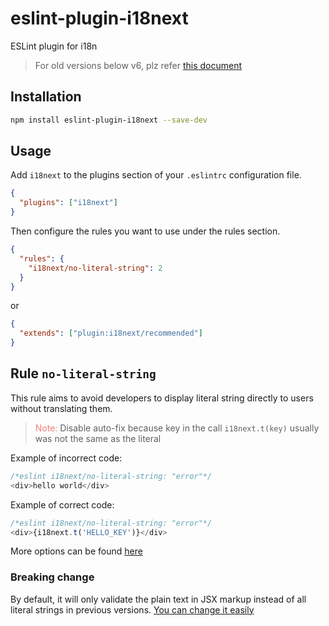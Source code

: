 # eslint-plugin-i18next

ESLint plugin for i18n

> For old versions below v6, plz refer [this document](./v5.md)

## Installation

```bash
npm install eslint-plugin-i18next --save-dev
```

## Usage

Add `i18next` to the plugins section of your `.eslintrc` configuration file.

```json
{
  "plugins": ["i18next"]
}
```

Then configure the rules you want to use under the rules section.

```json
{
  "rules": {
    "i18next/no-literal-string": 2
  }
}
```

or

```json
{
  "extends": ["plugin:i18next/recommended"]
}
```

## Rule `no-literal-string`

This rule aims to avoid developers to display literal string directly to users without translating them.

> <span style="color: lightcoral">Note:</span> Disable auto-fix because key in the call `i18next.t(key)` usually was not the same as the literal

Example of incorrect code:

```js
/*eslint i18next/no-literal-string: "error"*/
<div>hello world</div>
```

Example of correct code:

```js
/*eslint i18next/no-literal-string: "error"*/
<div>{i18next.t('HELLO_KEY')}</div>
```

More options can be found [here](./docs/rules/no-literal-string.md)

### Breaking change

By default, it will only validate the plain text in JSX markup instead of all literal strings in previous versions.
[You can change it easily](./docs/rules/no-literal-string.md)
